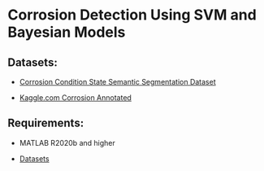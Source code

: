# Corrosion Detection Using SVM and Bayesian Models

## Datasets:

- [Corrosion Condition State Semantic Segmentation Dataset](https://data.lib.vt.edu/articles/dataset/Corrosion_Condition_State_Semantic_Segmentation_Dataset/16624663/1)

- [Kaggle.com Corrosion Annotated](https://www.kaggle.com/datasets/tungxnguyen/corrosionannotated)

## Requirements:

- MATLAB R2020b and higher

- [Datasets](https://drive.google.com/file/d/1YFjr2TTqmuKAp1JbNz9VGVK11DuaxlGQ/view?usp=sharing)